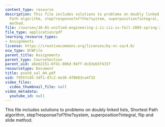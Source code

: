 ```yaml
---
content_type: resource
description: This file includes solutions to problems on doubly linked lists, Shortest
  Path algorithm, step?response?of?the?system, superposition?integral, flip and slide
  method.
file: /courses/16-01-unified-engineering-i-ii-iii-iv-fall-2005-spring-2006/f9557c853df1d7c24e364f8683ca4f32_pset8_sol_04.pdf
file_type: application/pdf
learning_resource_types:
- Assignments
license: https://creativecommons.org/licenses/by-nc-sa/4.0/
ocw_type: OCWFile
parent_title: Assignments
parent_type: CourseSection
parent_uid: a6eb2151-6f41-806d-94ff-dc83eb5f4337
resourcetype: Document
title: pset8_sol_04.pdf
uid: f9557c85-3df1-d7c2-4e36-4f8683ca4f32
video_files:
  video_thumbnail_file: null
video_metadata:
  youtube_id: null
---
```

This file includes solutions to problems on doubly linked lists, Shortest Path algorithm, step?response?of?the?system, superposition?integral, flip and slide method.